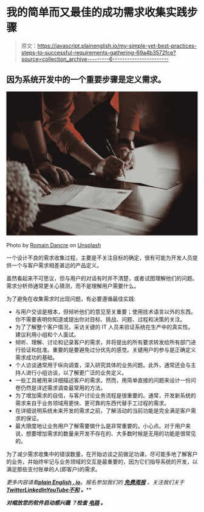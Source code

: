# 我的简单而又最佳的成功需求收集实践步骤

> 原文：<https://javascript.plainenglish.io/my-simple-yet-best-practices-steps-to-successful-requirements-gathering-69a4b3572fce?source=collection_archive---------6----------------------->

## 因为系统开发中的一个重要步骤是定义需求。

![](img/0e993fe0dbfabe202b627c660290411c.png)

Photo by [Romain Dancre](https://unsplash.com/@romaindancre?utm_source=medium&utm_medium=referral) on [Unsplash](https://unsplash.com?utm_source=medium&utm_medium=referral)

一个设计不良的需求收集过程，主要是不关注目标的确定，很有可能为开发人员提供一个与客户需求相差甚远的产品定义。

虽然看起来不可思议，但与用户的对话有时并不清楚，或者试图理解他们的问题。需求分析师通常更关心猜测，而不是理解用户需要什么。

为了避免在收集需求时出现问题，有必要遵循最佳实践:

*   与用户交谈是根本，但倾听他们的意见至关重要；使用技术语言以外的东西。你不需要表明你知道或提出你对目标、挑战、问题、过程和决策的关注。
*   为了了解整个客户情况，采访关键的 IT 人员来验证系统在生产中的真实性。建议利用小组和个人面试。
*   倾听、理解、讨论和记录客户的需求，并将提出的所有要求转发给所有部门进行验证和批准。重要的是要避免过分优先的感觉。关键用户的参与是正确定义需求成功的基础。
*   个人访谈通常用于纵向调查，深入研究具体的业务问题。此外，通常还会与主持人进行小组访谈，以了解更广泛的业务定义。
*   一些工具被用来详细描述客户的需求。然而，用简单直接的问题来设计一份问卷仍然是详述需求调查最常用的方法。
*   为了增加需求的自信，与客户讨论业务流程是很重要的。通常，开发新系统的需求来自于业务领域用更快、更可靠的东西代替手工过程的需求。
*   在详细说明系统未来开发的需求之前，了解活动的当前功能是完全满足客户需求的保证。
*   最大限度地让业务用户了解需要做什么是非常重要的。小心点。对于用户来说，想要增加需求的数量来开发不存在的、大多数时候是无用的功能是很常见的。

为了减少需求收集中的错误数量，在开始访谈之前做足功课，尽可能多地了解客户的业务，并始终牢记与业务领域的交互是最重要的，因为它们指导系统的开发，以满足那些支付账单的人(即客户)的需求。

*更多内容请看*[***plain English . io***](https://plainenglish.io/)*。报名参加我们的* [***免费周报***](http://newsletter.plainenglish.io/) *。关注我们关于*[***Twitter***](https://twitter.com/inPlainEngHQ)[***LinkedIn***](https://www.linkedin.com/company/inplainenglish/)*[***YouTube***](https://www.youtube.com/channel/UCtipWUghju290NWcn8jhyAw)*[***不和***](https://discord.gg/GtDtUAvyhW) ***。*****

*****对缩放您的软件启动感兴趣*** *？检查* [***电路***](https://circuit.ooo?utm=publication-post-cta) *。***